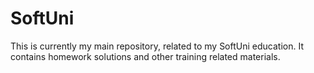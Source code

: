 # SoftUni
This is currently my main repository, related to my SoftUni education.
It contains homework solutions and other training related materials.